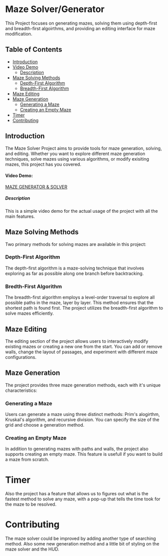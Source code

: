 # Maze Solver/Generator

This Project focuses on generating mazes, solving them using depth-first and breadth-first algoirthms, and providing an editing interface for maze modification.

## Table of Contents

- [Introduction](#introduction)
- [Video Demo](#video_demo)
  - [Description](#description)
- [Maze Solving Methods](#maze-solving-methods)
  - [Depth-First Algorithm](#depth_first_algorithm)
  - [Breadth-First Algorithm](#breadth_first_algorithm)
- [Maze Editing](#maze-editing)
- [Maze Generation](#maze-generation)
  - [Generating a Maze](#generating_a_maze)
  - [Creating an Empty Maze](#creating_an_empty_maze)
- [Timer](#timer)
- [Contributing](#contributing)


## Introduction

The Maze Solver Project aims to provide tools for maze generation, solving, and editing. Whether you want to explore different maze generation techniques, solve mazes using various algorithms, or modify exisiting mazes, this project has you covered.

#### Video Demo:

[MAZE GENERATOR & SOLVER](https://www.youtube.com/watch?v=GHeweCkFbbU)

##### Description

This is a simple video demo for the actual usage of the project with all the main features.

## Maze Solving Methods

Two primary methods for solving mazes are available in this project:

### Depth-First Algorithm

The depth-first algorithm is a maze-solving technique that involves exploring as far as possible along one branch before backtracking.

### Bredth-First Algorithm

The breadth-first algorithm employs a level-order traversal to explore all possible paths in the maze, layer by layer. This method ensures that the shortest path is found first. The project utilizes the breadth-first algorithm to solve mazes efficiently.

## Maze Editing

The editing section of the project allows users to interactively modify existing mazes or creating a new one from the start. You can add or remove walls, change the layout of passages, and experiment with different maze configurations.

## Maze Generation

The project provides three maze generation methods, each with it's unique characteristics:

### Generating a Maze

Users can generate a maze using three distinct methods: Prim's alogirthm, Kruskal's algorithm, and recursive division. You can specify the size of the grid and choose a generation method.

### Creating an Empty Maze

In addition to generating mazes with paths and walls, the project also supports creating an empty maze. This feature is usefull if you want to build a maze from scratch.

# Timer

Also the project has a feature that allows us to figures out what is the fastest method to solve any maze, with a pop-up that tells the time took for the maze to be resolved.

# Contributing

The maze solver could be improved by adding another type of searching method. Also some new generation method and a little bit of styling on the maze solver and the HUD.